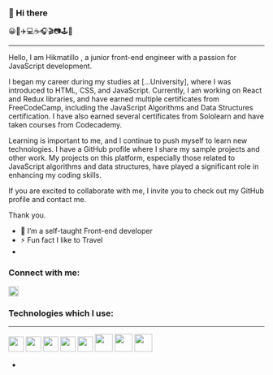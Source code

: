 ### 👋 Hi there

😀🍱✈️💻☕️🎧🎬📷🕹️🔭

<hr >

Hello, I am Hikmatillo , a junior front-end engineer with a passion for JavaScript development.

I began my career during my studies at [...University], where I was introduced to HTML, CSS, and JavaScript. Currently, I am working on React and Redux libraries, and have earned multiple certificates from FreeCodeCamp, including the JavaScript Algorithms and Data Structures certification. I have also earned several certificates from Sololearn and have taken courses from Codecademy.

Learning is important to me, and I continue to push myself to learn new technologies. I have a GitHub profile where I share my sample projects and other work. My projects on this platform, especially those related to JavaScript algorithms and data structures, have played a significant role in enhancing my coding skills.

If you are excited to collaborate with me, I invite you to check out my GitHub profile and contact me.

Thank you.



<!--
**hikmatilloRv/hikmatilloRv** is a ✨ _special_ ✨ repository because its `README.md` (this file) appears on your GitHub profile.

Here are some ideas to get you started:
-->


- 🌱 I’m a self-taught Front-end developer
- ⚡ Fun fact I like to Travel
- 

### Connect with me:

<a href='https://www.linkedin.com/in/hikmatillo-rv/' >
  <img src='https://upload.wikimedia.org/wikipedia/commons/thumb/c/ca/LinkedIn_logo_initials.png/800px-LinkedIn_logo_initials.png'  width='20px'/>
</a>



### Technologies which I use:
<hr>

<code><img src='https://cdn-icons-png.flaticon.com/512/732/732212.png?w=360' width='30px'/></code>
<code><img src='https://upload.wikimedia.org/wikipedia/commons/thumb/6/62/CSS3_logo.svg/800px-CSS3_logo.svg.png' width='30px'/></code>
<code><img src='https://upload.wikimedia.org/wikipedia/commons/6/6a/JavaScript-logo.png' width='30px'/></code>
<code><img src='https://git-scm.com/images/logos/downloads/Git-Icon-1788C.png' width='30px'/></code>
<code><img src='https://cdn.freebiesupply.com/logos/large/2x/es6-logo-png-transparent.png' width='30px'/></code>
<code><img src='https://upload.wikimedia.org/wikipedia/commons/thumb/a/a7/React-icon.svg/2300px-React-icon.svg.png' width='35px'/></code>
<code><img src='https://raw.githubusercontent.com/reduxjs/redux/master/logo/logo.png' width='35px'/></code>
<code><img src='[https://raw.githubusercontent.com/reduxjs/redux/master/logo/logo.png](https://repository-images.githubusercontent.com/24195339/d4194dc2-d880-43f7-960c-ea30e05c6531)' width='35px'/></code>


- <!--
- 👯 I’m looking to collaborate on ...
- 🤔 I’m looking for help with ...
- 💬 Ask me about ...
- 📫 How to reach me: ...
- 😄 Pronouns: ...
- ⚡ Fun fact: ...
-->

